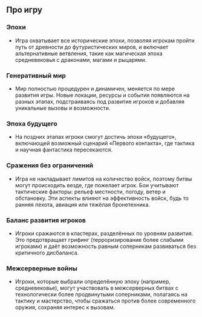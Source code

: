 ## Про игру

### Эпохи
- Игра охватывает все исторические эпохи, позволяя игрокам пройти путь от древности до футуристических миров, и включает альтернативные ветвления, такие как магическая эпоха средневековья с драконами, магами и рыцарями.

### Генеративный мир
- Мир полностью процедурен и динамичен, меняется по мере развития игры. Новые локации, ресурсы и события появляются на разных этапах, подстраиваясь под развитие игроков и добавляя уникальные вызовы и возможности.

### Эпоха будущего
- На поздних этапах игроки смогут достичь эпохи «будущего», включающей возможный сценарий «Первого контакта», где тактика и научная фантастика пересекаются.

### Сражения без ограничений
- Игра не накладывает лимитов на количество войск, поэтому битвы могут происходить везде, где пожелает игрок. Бои учитывают тактические факторы: рельеф местности, погоду, ветер и обстановку. Эти аспекты влияют на эффективность войск, будь то ранняя пехота, авиация или тяжёлая бронетехника.

### Баланс развития игроков
- Игроки сражаются в кластерах, разделённых по уровням развития. Это предотвращает грифинг (терроризирование более слабыми игроками) и даёт возможность равным соперникам развиваться без критичного дисбаланса.

###	Межсерверные войны
- Игроки, которые выбрали определённую эпоху (например, средневековье), могут участвовать в межсерверных битвах с технологически более продвинутыми соперниками, полагаясь на тактику и мастерство, чтобы сражаться против более современного оружия, сохраняя интерес к вызовам.
